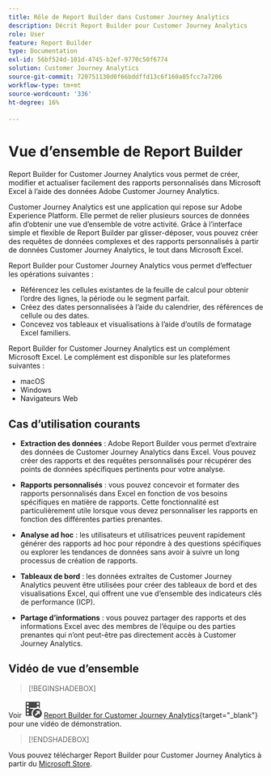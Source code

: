 ```yaml
---
title: Rôle de Report Builder dans Customer Journey Analytics
description: Décrit Report Builder pour Customer Journey Analytics
role: User
feature: Report Builder
type: Documentation
exl-id: 56bf524d-101d-4745-b2ef-9770c50f6774
solution: Customer Journey Analytics
source-git-commit: 720751130d0f66bddffd13c6f160a85fcc7a7206
workflow-type: tm+mt
source-wordcount: '336'
ht-degree: 16%

---
```


# Vue d’ensemble de Report Builder

Report Builder for Customer Journey Analytics vous permet de créer, modifier et actualiser facilement des rapports personnalisés dans Microsoft Excel à l’aide des données Adobe Customer Journey Analytics.

Customer Journey Analytics est une application qui repose sur Adobe Experience Platform. Elle permet de relier plusieurs sources de données afin d’obtenir une vue d’ensemble de votre activité. Grâce à l’interface simple et flexible de Report Builder par glisser-déposer, vous pouvez créer des requêtes de données complexes et des rapports personnalisés à partir de données Customer Journey Analytics, le tout dans Microsoft Excel.

Report Builder pour Customer Journey Analytics vous permet dʼeffectuer les opérations suivantes :

- Référencez les cellules existantes de la feuille de calcul pour obtenir l’ordre des lignes, la période ou le segment parfait.
- Créez des dates personnalisées à l’aide du calendrier, des références de cellule ou des dates.
- Concevez vos tableaux et visualisations à l’aide d’outils de formatage Excel familiers.

Report Builder for Customer Journey Analytics est un complément Microsoft Excel. Le complément est disponible sur les plateformes suivantes :

- macOS
- Windows
- Navigateurs Web

## Cas d’utilisation courants

- **Extraction des données** : Adobe Report Builder vous permet d’extraire des données de Customer Journey Analytics dans Excel. Vous pouvez créer des rapports et des requêtes personnalisés pour récupérer des points de données spécifiques pertinents pour votre analyse.

- **Rapports personnalisés** : vous pouvez concevoir et formater des rapports personnalisés dans Excel en fonction de vos besoins spécifiques en matière de rapports. Cette fonctionnalité est particulièrement utile lorsque vous devez personnaliser les rapports en fonction des différentes parties prenantes.

- **Analyse ad hoc** : les utilisateurs et utilisatrices peuvent rapidement générer des rapports ad hoc pour répondre à des questions spécifiques ou explorer les tendances de données sans avoir à suivre un long processus de création de rapports.

- **Tableaux de bord** : les données extraites de Customer Journey Analytics peuvent être utilisées pour créer des tableaux de bord et des visualisations Excel, qui offrent une vue d’ensemble des indicateurs clés de performance (ICP).

- **Partage d’informations** : vous pouvez partager des rapports et des informations Excel avec des membres de l’équipe ou des parties prenantes qui n’ont peut-être pas directement accès à Customer Journey Analytics.


## Vidéo de vue d’ensemble

>[!BEGINSHADEBOX]

Voir ![VideoCheckedOut](/help/assets/icons/VideoCheckedOut.svg) [Report Builder for Customer Journey Analytics](https://video.tv.adobe.com/v/3452582?captions=fre_fr&quality=12&learn=on){target="_blank"} pour une vidéo de démonstration.

>[!ENDSHADEBOX]

Vous pouvez télécharger Report Builder pour Customer Journey Analytics à partir du [Microsoft Store](https://appsource.microsoft.com/fr-fr/product/Office365/WA200003101).
